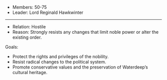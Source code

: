   
- Members: 50-75
- Leader: Lord Reginald Hawkwinter
___
- Relation: Hostile 
- Reason: Strongly resists any changes that limit noble power or alter the existing order.

Goals: 
- Protect the rights and privileges of the nobility.
- Resist radical changes to the political system.
- Promote conservative values and the preservation of Waterdeep’s cultural heritage.